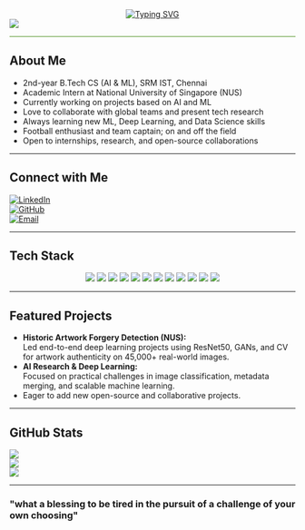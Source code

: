 <div align="center">
  <a href="https://git.io/typing-svg">
    <img src="https://readme-typing-svg.demolab.com?font=Roboto+Condensed&size=26&duration=3500&pause=1200&center=true&width=500&color=9DC183&lines=Hey%2C%20I%20am%20JAI;AI%20/%20ML%20Enthusiast%20%7C%20Researcher;2nd%20Year%20CS%20Undergrad%20%7C%20SRM;Building%20AI%20for%20Real-World%20Impact" alt="Typing SVG" />
  </a>
</div>

<img src="https://user-images.githubusercontent.com/73097560/115834477-dbab4500-a447-11eb-908a-139a6edaec5c.gif"/>

<hr style="height:2px;border-width:0;color:#9DC183;background-color:#9DC183">

## About Me

- 2nd-year B.Tech CS (AI & ML), SRM IST, Chennai
- Academic Intern at National University of Singapore (NUS)
- Currently working on projects based on AI and ML
- Love to collaborate with global teams and present tech research
- Always learning new ML, Deep Learning, and Data Science skills
- Football enthusiast and team captain; on and off the field
- Open to internships, research, and open-source collaborations

---

## Connect with Me

[![LinkedIn](https://img.shields.io/badge/LinkedIn-%230077B5.svg?logo=linkedin&logoColor=white)](https://www.linkedin.com/in/jaikharb)  
[![GitHub](https://img.shields.io/badge/GitHub-%23121011.svg?logo=github&logoColor=white)](https://github.com/jboiie)  
[![Email](https://img.shields.io/badge/Email-D14836?logo=gmail&logoColor=white)](mailto:jai19kharb@gmail.com)  

---

## Tech Stack

<p align="center">
  <img src="https://img.shields.io/badge/Python-3670A0?style=for-the-badge&logo=python&logoColor=ffdd54"/>
  <img src="https://img.shields.io/badge/C-00599C?style=for-the-badge&logo=c&logoColor=white"/>
  <img src="https://img.shields.io/badge/Java-%23ED8B00.svg?style=for-the-badge&logo=openjdk&logoColor=white"/>
  <img src="https://img.shields.io/badge/Git-F05032?style=for-the-badge&logo=git&logoColor=white"/>
  <img src="https://img.shields.io/badge/GitHub-181717?style=for-the-badge&logo=github&logoColor=white"/>
  <img src="https://img.shields.io/badge/NumPy-013243?style=for-the-badge&logo=numpy&logoColor=white"/>
  <img src="https://img.shields.io/badge/Pandas-150458?style=for-the-badge&logo=pandas&logoColor=white"/>
  <img src="https://img.shields.io/badge/Matplotlib-FFC107?style=for-the-badge&logo=matplotlib&logoColor=white"/>
  <img src="https://img.shields.io/badge/Scikit--learn-F7931E?style=for-the-badge&logo=scikit-learn&logoColor=white"/>
  <img src="https://img.shields.io/badge/TensorFlow-FF6F00?style=for-the-badge&logo=tensorflow&logoColor=white"/>
  <img src="https://img.shields.io/badge/Streamlit-FF4B4B?style=for-the-badge&logo=streamlit&logoColor=white"/>
  <img src="https://img.shields.io/badge/Google--Colab-F9AB00?style=for-the-badge&logo=google-colab&logoColor=white"/>
</p>

---

## Featured Projects

- **Historic Artwork Forgery Detection (NUS):**  
  Led end-to-end deep learning projects using ResNet50, GANs, and CV for artwork authenticity on 45,000+ real-world images.
- **AI Research & Deep Learning:**  
  Focused on practical challenges in image classification, metadata merging, and scalable machine learning.
- Eager to add new open-source and collaborative projects.

---

## GitHub Stats

![](https://github-readme-stats.vercel.app/api?username=jboiie&theme=blue-green&hide_border=false&include_all_commits=true&count_private=true&show_icons=true)  
![](https://github-readme-streak-stats.herokuapp.com/?user=jboiie&theme=blue-green&hide_border=false)  
![](https://github-readme-stats.vercel.app/api/top-langs/?username=jboiie&theme=blue-green&hide_border=false&layout=compact)

---

### "what a blessing to be tired in the pursuit of a challenge of your own choosing"
